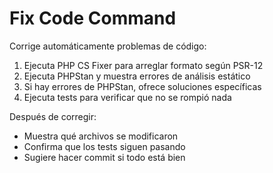 # Fix Code Command

Corrige automáticamente problemas de código:

1. Ejecuta PHP CS Fixer para arreglar formato según PSR-12
2. Ejecuta PHPStan y muestra errores de análisis estático
3. Si hay errores de PHPStan, ofrece soluciones específicas
4. Ejecuta tests para verificar que no se rompió nada

Después de corregir:
- Muestra qué archivos se modificaron
- Confirma que los tests siguen pasando
- Sugiere hacer commit si todo está bien
